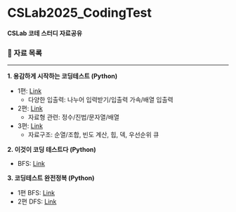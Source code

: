 # CSLab2025_CodingTest
**CSLab 코테 스터디 자료공유**

### 📰 자료 목록
---
**1. 용감하게 시작하는 코딩테스트 (Python)**
   - 1편: [Link](https://covenant.tistory.com/141)
     - 다양한 입출력: 나누어 입력받기/입출력 가속/배열 입출력
   - 2편: [Link](https://covenant.tistory.com/142)
     - 자료형 관련: 정수/진법/문자열/배열
   - 3편: [Link](https://covenant.tistory.com/143)
     - 자료구조: 순열/조합, 빈도 계산, 힙, 덱, 우선순위 큐

**2. 이것이 코딩 테스트다 (Python)**
   - BFS: [Link](https://freedeveloper.tistory.com/373)

**3. 코딩테스트 완전정복 (Python)**
   - 1편 BFS: [Link](https://velog.io/@sihoon_cho/Python%EC%BD%94%EB%94%A9%ED%85%8C%EC%8A%A4%ED%8A%B8-%EC%BD%94%EB%94%A9%ED%85%8C%EC%8A%A4%ED%8A%B8-%EC%99%84%EC%A0%84%EC%A0%95%EB%B3%B5-BFS-%EB%84%88%EB%B9%84%EC%9A%B0%EC%84%A0%ED%83%90%EC%83%89)
   - 2편 DFS: [Link](https://velog.io/@sihoon_cho/Python%EC%BD%94%EB%94%A9%ED%85%8C%EC%8A%A4%ED%8A%B8-%EC%BD%94%EB%94%A9%ED%85%8C%EC%8A%A4%ED%8A%B8-%EC%99%84%EC%A0%84%EC%A0%95%EB%B3%B5-DFS-%EA%B9%8A%EC%9D%B4%EC%9A%B0%EC%84%A0%ED%83%90%EC%83%89)
